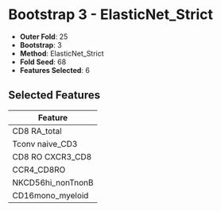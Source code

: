# Bootstrap 3 - ElasticNet_Strict

- **Outer Fold**: 25
- **Bootstrap**: 3
- **Method**: ElasticNet_Strict
- **Fold Seed**: 68
- **Features Selected**: 6

## Selected Features

| Feature |
|---------|
| CD8 RA_total |
| Tconv naive_CD3 |
| CD8 RO CXCR3_CD8 |
| CCR4_CD8RO |
| NKCD56hi_nonTnonB |
| CD16mono_myeloid |
